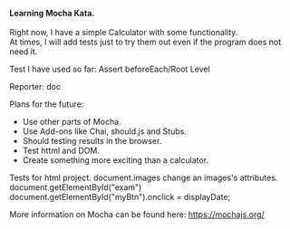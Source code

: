 <b>Learning Mocha Kata.</b><br>
<br>
Right now, I have a simple Calculator with some functionality.<br>
At times, I will add tests just to try them out even if the program does not need it.


Test I have used so far:
Assert
beforeEach/Root Level

Reporter:
doc


Plans for the future:
<ul>
<li>Use other parts of Mocha.</li>
<li>Use Add-ons like Chai, should.js and Stubs.</li>
<li>Should testing results in the browser.</li>
<li>Test httml and DOM.</li>
<li>Create something more exciting than a calculator.</li>
</ul>

Tests for html project.
  document.images
  change an images's attributes.
  document.getElementById("exam")
  document.getElementById("myBtn").onclick = displayDate;


More information on Mocha can be found here: https://mochajs.org/
